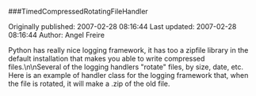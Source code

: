 ###TimedCompressedRotatingFileHandler

Originally published: 2007-02-28 08:16:44
Last updated: 2007-02-28 08:16:44
Author: Angel Freire

Python has really nice logging framework, it has too a zipfile library in the default installation that makes you able to write compressed files.\n\nSeveral of the logging handlers "rotate" files, by size, date, etc. Here is an example of handler class for the logging framework that, when the file is rotated, it will make a .zip of the old file.